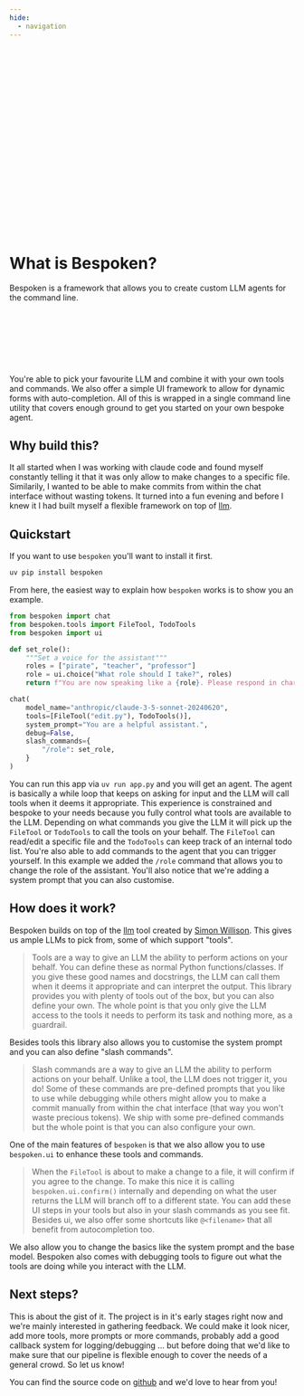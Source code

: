 ```yaml
---
hide:
  - navigation
---
```


<style>
    .container {
        max-width: 1200px;
        margin: 0 auto;
        padding: 2rem;
    }
    
    .ascii-logo {
        font-size: 0.8rem;
        line-height: 1.2;
        margin-bottom: 1.5rem;
        display: inline-block;
        animation: fadeIn 1s ease-in;
    }
    
    @keyframes fadeIn {
        from {
            opacity: 0;
            transform: translateY(-10px);
        }
        to {
            opacity: 1;
            transform: translateY(0);
        }
    }
    
    .tagline {
        font-size: 1.5rem;
        font-weight: 700;
        letter-spacing: 0.05em;
        animation: slideIn 0.8s ease-out 0.3s both;
    }
    
    @keyframes slideIn {
        from {
            opacity: 0;
            transform: translateX(-20px);
        }
        to {
            opacity: 1;
            transform: translateX(0);
        }
    }
    
    /* Responsive design */
    @media (max-width: 768px) {
        .container {
            padding: 1rem;
        }
        
        .ascii-logo {
            font-size: 0.5rem;
        }
        
        .tagline {
            font-size: 1.1rem;
        }
    }
</style>
<div class="container">
        <pre class="ascii-logo" style="color: whitesmoke !important; background-color: transparent !important; font-family: monospace !important; line-height: 1.0 !important;">

            ██████╗ ███████╗███████╗██████╗  ██████╗ ██╗  ██╗███████╗███╗   ██╗
            ██╔══██╗██╔════╝██╔════╝██╔══██╗██╔═══██╗██║ ██╔╝██╔════╝████╗  ██║
            ██████╔╝█████╗  ███████╗██████╔╝██║   ██║█████╔╝ █████╗  ██╔██╗ ██║
            ██╔══██╗██╔══╝  ╚════██║██╔═══╝ ██║   ██║██╔═██╗ ██╔══╝  ██║╚██╗██║
            ██████╔╝███████╗███████║██║     ╚██████╔╝██║  ██╗███████╗██║ ╚████║
            ╚═════╝ ╚══════╝╚══════╝╚═╝      ╚═════╝ ╚═╝  ╚═╝╚══════╝╚═╝  ╚═══╝

            Define your agent. Pick your tools. Add your commands. Make it your own.
        </pre>
</div>


# What is Bespoken?

Bespoken is a framework that allows you to create custom LLM agents for the command line. 

<div style="text-align: center;">
    <pre class="ascii-logo" style="color: whitesmoke !important; background-color: transparent !important; font-family: monospace !important; line-height: 1.2 !important;">
┌───────┐  ┌───────┐  ┌──────┐  ┌───────┐     ┌─────────────────────┐
│ Tools │ +│  LLM  │ +│  UI  │ +│ Cmds  │  =  │    Custom Agent     │
└───────┘  └───────┘  └──────┘  └───────┘     └─────────────────────┘
    </pre>
</div>

You're able to pick your favourite LLM and combine it with your own tools and commands. We also offer a simple UI framework to allow for dynamic forms with auto-completion. All of this is wrapped in a single command line utility that covers enough ground to get you started on your own bespoke agent.

## Why build this?

It all started when I was working with claude code and found myself constantly telling it that it was only allow to make changes to a specific file. Similarily, I wanted to be able to make commits from within the chat interface without wasting tokens. It turned into a fun evening and before I knew it I had built myself a flexible framework on top of [llm](https://llm.datasette.io/en/stable/). 

<!-- ![intro](static/intro.svg) -->

## Quickstart

If you want to use `bespoken` you'll want to install it first. 

```bash
uv pip install bespoken
```

From here, the easiest way to explain how `bespoken` works is to show you an example. 

```python title="app.py"
from bespoken import chat
from bespoken.tools import FileTool, TodoTools
from bespoken import ui

def set_role():
    """Set a voice for the assistant"""
    roles = ["pirate", "teacher", "professor"]
    role = ui.choice("What role should I take?", roles)
    return f"You are now speaking like a {role}. Please respond in character for this role."

chat(
    model_name="anthropic/claude-3-5-sonnet-20240620",
    tools=[FileTool("edit.py"), TodoTools()],
    system_prompt="You are a helpful assistant.",
    debug=False,
    slash_commands={
        "/role": set_role,
    }
)
```

You can run this app via `uv run app.py` and you will get an agent. The agent is basically a while loop that keeps on asking for input and the LLM will call tools when it deems it appropriate. This experience is constrained and bespoke to your needs because you fully control what tools are available to the LLM. Depending on what commands you give the LLM  it will pick up the `FileTool` or `TodoTools` to call the tools on your behalf. The `FileTool` can read/edit a specific file and the `TodoTools` can keep track of an internal todo list. You're also able to add commands to the agent that you can trigger yourself. In this example we added the `/role` command that allows you to change the role of the assistant. You'll also notice that we're adding a system prompt that you can also customise. 

## How does it work?

Bespoken builds on top of the [llm](https://llm.datasette.io/en/stable/) tool created by [Simon Willison](https://simonwillison.net/). This gives us ample LLMs to pick from, some of which support "tools".

> Tools are a way to give an LLM the ability to perform actions on your behalf. You can define these as normal Python functions/classes. If you give these good names and docstrings, the LLM can call them when it deems it appropriate and can interpret the output. This library provides you with plenty of tools out of the box, but you can also define your own. The whole point is that you only give the LLM access to the tools it needs to perform its task and nothing more, as a guardrail.

Besides tools this library also allows you to customise the system prompt and you can also define "slash commands". 

> Slash commands are a way to give an LLM the ability to perform actions on your behalf. Unlike a tool, the LLM does not trigger it, you do! Some of these commands are pre-defined prompts that you like to use while debugging while others might allow you to make a commit manually from within the chat interface (that way you won't waste precious tokens). We ship with some pre-defined commands but the whole point is that you can also configure your own. 

One of the main features of `bespoken` is that we also allow you to use `bespoken.ui` to enhance these tools and commands. 

> When the `FileTool` is about to make a change to a file, it will confirm if you agree to the change. To make this nice it is calling `bespoken.ui.confirm()` internally and depending on what the user returns the LLM will branch off to a different state. You can add these UI steps in your tools but also in your slash commands as you see fit. Besides ui, we also offer some shortcuts like `@<filename>` that all benefit from autocompletion too.

We also allow you to change the basics like the system prompt and the base model. Bespoken also comes with debugging tools to figure out what the tools are doing while you interact with the LLM. 

## Next steps?

This is about the gist of it. The project is in it's early stages right now and we're mainly interested in gathering feedback. We could make it look nicer, add more tools, more prompts or more commands, probably add a good callback system for logging/debugging ... but before doing that we'd like to make sure that our pipeline is flexible enough to cover the needs of a general crowd. So let us know! 

You can find the source code on [github](https://github.com/koaning/bespoken) and we'd love to hear from you!
